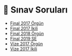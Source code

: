 # 📃 Sınav Soruları

<!--Index-->

- [Final 2017 Örgün](Final%202017%20%C3%96rg%C3%BCn.pdf)
- [Final 2017 İkili](Final%202017%20%C4%B0kili.pdf)
- [Final 2018 Örgün](Final%202018%20%C3%96rg%C3%BCn.pdf)
- [Final 2019 SE](Final%202019%20SE.pdf)
- [Vize 2017 Örgün](Vize%202017%20%C3%96rg%C3%BCn.pdf)
- [Vize 2017 İkili](Vize%202017%20%C4%B0kili.pdf)

<!--Index-->
